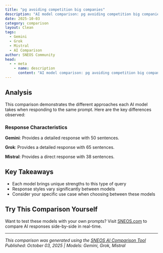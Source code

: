 ```yaml
---
title: "pg avoiding competition big companies"
description: "AI model comparison: pg avoiding competition big companies..."
date: 2025-10-03
category: comparison
layout: Clean
tags:
  - Gemini
  - Grok
  - Mistral
  - AI Comparison
author: SNEOS Community
head:
  - - meta
    - name: description
      content: "AI model comparison: pg avoiding competition big companies..."
---
```


<ChatComparison
  title="pg avoiding competition big companies"
  prompt="pg avoiding competition big companies"
  :responses='{"Gemini": "Procter \u0026 Gamble (P\u0026G), like any large, established company, employs various strategies to avoid or mitigate the negative impacts of competition. It\u0027s important to note that \u0022avoiding competition\u0022 isn\u0027t about eliminating it entirely (which is often impossible and potentially illegal). Instead, it\u0027s about maintaining a competitive edge and protecting market share. Here are some common tactics P\u0026G (and similar companies) might use:\n\n**1. Brand Building and Differentiation:**\n\n* **Strong Branding:** P\u0026G invests heavily in building strong, recognizable brands like Tide, Pampers, Gillette, and Crest. These brands often have a reputation for quality, reliability, and innovation, creating customer loyalty that\u0027s hard for competitors to break. A strong brand acts as a barrier to entry for new competitors.\n* **Product Differentiation:** P\u0026G constantly strives to differentiate its products through features, benefits, packaging, or marketing. They might introduce a new formula, a new scent, a more sustainable package, or a specialized product for a specific need. This makes it harder for competitors to directly copy their offerings.\n* **Emotional Connection:** P\u0026G\u0027s marketing often focuses on creating an emotional connection with consumers. They tell stories, emphasize values, and portray their products as contributing to a better life. This emotional bond can make customers less price-sensitive and more loyal to the brand.\n\n**2. Scale and Efficiency:**\n\n* **Economies of Scale:** As a massive corporation, P\u0026G benefits from economies of scale in production, distribution, and marketing. They can often produce goods at a lower cost per unit than smaller competitors, giving them a price advantage.\n* **Efficient Supply Chain:** P\u0026G has a highly optimized global supply chain. This allows them to manage costs, ensure product availability, and respond quickly to changes in demand. Smaller competitors may struggle to match this level of efficiency.\n* **Distribution Network:** P\u0026G has established strong relationships with retailers worldwide. This gives them prime shelf space and preferential treatment, making it harder for new brands to gain visibility.\n\n**3. Innovation and R\u0026D:**\n\n* **Continuous Innovation:** P\u0026G invests heavily in research and development (R\u0026D) to create new products and improve existing ones. This allows them to stay ahead of the competition and maintain a stream of innovative offerings.\n* **Patent Protection:** P\u0026G patents its inventions to protect its intellectual property. This prevents competitors from directly copying its innovations for a certain period.\n* **Acquisition of Innovative Companies:** P\u0026G might acquire smaller, innovative companies to gain access to new technologies, products, or markets. This allows them to quickly incorporate new ideas into their portfolio.\n\n**4. Marketing and Advertising:**\n\n* **Mass Marketing:** P\u0026G uses mass marketing techniques, including television advertising, print ads, and online campaigns, to reach a broad audience. This helps to build brand awareness and drive sales.\n* **Targeted Marketing:** P\u0026G also uses targeted marketing to reach specific consumer segments with tailored messages. This allows them to appeal to different needs and preferences.\n* **Promotional Activities:** P\u0026G uses a variety of promotional activities, such as coupons, discounts, and contests, to encourage trial and drive sales.\n\n**5. Legal and Regulatory Strategies:**\n\n* **Lobbying:** P\u0026G, like many large corporations, engages in lobbying to influence government policies and regulations that affect their business.\n* **Legal Action:** P\u0026G may take legal action against competitors who infringe on their patents, trademarks, or copyrights. They also may challenge regulations they find unfair.\n\n**6. Pricing Strategies:**\n\n* **Premium Pricing:** For some brands and products, P\u0026G might employ a premium pricing strategy, emphasizing quality and value.\n* **Competitive Pricing:** For other products, P\u0026G might match or undercut competitor prices to maintain market share.\n* **Loss Leader Pricing:** In some cases, P\u0026G might sell a product at a loss to attract customers who will then purchase other, more profitable items.\n\n**Important Considerations:**\n\n* **Competition is inevitable:** Despite these strategies, competition is a constant reality for P\u0026G. They must continually adapt and innovate to stay ahead.\n* **Ethical and legal boundaries:** P\u0026G must operate within ethical and legal boundaries. Anti-competitive practices, such as price fixing or market manipulation, are illegal and can damage a company\u0027s reputation.\n* **Focus on the consumer:** Ultimately, P\u0026G\u0027s success depends on providing consumers with products that meet their needs and expectations. This requires a customer-centric approach and a focus on quality, innovation, and value.\n\nIn summary, P\u0026G uses a multifaceted approach to mitigate the negative effects of competition, focusing on building strong brands, achieving economies of scale, innovating, and effectively marketing their products. They aim to create sustainable competitive advantages that make it difficult for competitors to erode their market position.\n", "Grok": "I assume you\u0027re asking about how PostgreSQL (PG) or a smaller company using PostgreSQL can avoid competition with big companies. If you meant something else, please clarify.\n\nPostgreSQL is an open-source relational database management system (RDBMS) that competes with proprietary database solutions offered by big companies like Oracle, Microsoft (SQL Server), and IBM (DB2). While PostgreSQL itself doesn\u0027t \u0022avoid\u0022 competition, its community and users often leverage strategies to position it as a viable alternative to the products of larger corporations. If you\u0027re looking at how PostgreSQL or a smaller company using PostgreSQL can thrive without directly confronting tech giants, here are some key strategies and factors:\n\n### 1. **Focus on Open-Source Strengths**\n - **Cost Advantage**: PostgreSQL is free to use, which is a major draw for startups, small businesses, and even large enterprises looking to reduce costs compared to expensive licensing fees for proprietary databases like Oracle or SQL Server.\n - **Community Support**: The PostgreSQL community is vast and active, providing extensive documentation, forums, and third-party extensions, which can rival the support offered by big companies.\n - **Customization**: Being open-source, PostgreSQL allows users to modify the source code to suit specific needs, something that is often not possible with proprietary solutions.\n\n### 2. **Target Niche Markets**\n - PostgreSQL can focus on industries or use cases where big companies may not prioritize or where their solutions are overkill. Examples include:\n - Small to medium-sized businesses (SMBs) that need a robust but cost-effective database.\n - Startups in need of scalable solutions without hefty upfront costs.\n - Specific applications like geospatial data (with PostGIS) or full-text search, where PostgreSQL excels.\n - By targeting these niches, PostgreSQL users or smaller companies can avoid head-to-head competition with giants like Oracle or Microsoft.\n\n### 3. **Emphasize Flexibility and Compatibility**\n - PostgreSQL supports a wide range of platforms and workloads, from embedded systems to cloud-native applications. It also adheres closely to SQL standards (often more so than proprietary databases), making it easier to integrate into existing systems.\n - Many businesses are moving toward multi-cloud or hybrid cloud environments to avoid vendor lock-in with big cloud providers like AWS, Google Cloud, or Azure. PostgreSQL, being portable and widely supported across clouds, can position itself as a vendor-neutral alternative to managed database services from these giants (e.g., AWS RDS, Azure SQL).\n\n### 4. **Leverage Ecosystem and Partnerships**\n - Smaller companies or PostgreSQL-based solutions can partner with other open-source technologies or cloud providers to create a competitive ecosystem. For instance, combining PostgreSQL with Kubernetes for containerized deployments or with open-source analytics tools like Apache Superset.\n - Managed PostgreSQL services like those from DigitalOcean, Heroku, or smaller cloud providers can focus on personalized support and lower costs compared to AWS or Google Cloud\u2019s offerings.\n\n### 5. **Compete on Innovation and Features**\n - PostgreSQL often introduces cutting-edge features before proprietary databases. For example, its support for JSONB (binary JSON) made it a go-to choice for NoSQL-like workloads long before some competitors fully embraced similar functionality.\n - By focusing on specific technical advantages (e.g., extensibility, advanced indexing, or replication features), PostgreSQL can attract developers and companies looking for modern database capabilities without the overhead of big company solutions.\n\n### 6. **Avoid Direct Confrontation with Giants**\n - Rather than positioning PostgreSQL as a direct replacement for enterprise-grade solutions like Oracle in all scenarios, the community and smaller companies can focus on areas where PostgreSQL naturally shines:\n - Development and testing environments.\n - Applications requiring high customizability.\n - Organizations with strong in-house technical expertise to manage open-source solutions.\n - By not directly challenging the market share of big companies in their core enterprise markets (e.g., massive transactional systems with decades of legacy support), PostgreSQL can grow in parallel without provoking aggressive competitive responses.\n\n### 7. **Build on Community and Advocacy**\n - The PostgreSQL community plays a huge role in its competitiveness. By fostering a strong user base through meetups, conferences (like PGConf), and educational resources, PostgreSQL maintains a loyal following that big companies can\u2019t replicate with proprietary products.\n - Smaller companies or service providers can contribute to the PostgreSQL ecosystem (e.g., by developing extensions or offering consulting) to build credibility and visibility without needing the marketing budgets of tech giants.\n\n### 8. **Address Enterprise Needs Without Enterprise Overheads**\n - Big companies often bundle their database solutions with unnecessary features or complex pricing structures. PostgreSQL, combined with third-party tools for monitoring, backup, and high availability (e.g., Patroni, pgAdmin), can provide enterprise-grade reliability without the bloat or cost.\n - Managed PostgreSQL providers can also target enterprises by offering tailored support, focusing on specific pain points like migration from proprietary databases or compliance with regulations (e.g., GDPR, HIPAA).\n\n### Challenges to Avoiding Competition\nWhile PostgreSQL and smaller companies can carve out their space, there are challenges:\n - **Perception**: Some enterprises still perceive open-source solutions as less reliable or secure compared to proprietary offerings from big companies.\n - **Managed Services Competition**: AWS, Azure, and Google Cloud offer managed PostgreSQL services (e.g., Amazon RDS for PostgreSQL), which can overshadow smaller providers or self-hosted setups due to their brand power and integrations.\n - **Resource Gaps**: Big companies have more resources for R\u0026D, marketing, and customer acquisition, which can make it hard for smaller players to keep up in certain markets.\n\n### Conclusion\nPostgreSQL and smaller companies leveraging it can avoid direct competition with big companies by focusing on cost-effectiveness, niche markets, flexibility, and community strengths. Instead of trying to replace proprietary giants in every use case, they can target specific segments (e.g., SMBs, startups, or specialized applications) and build on the open-source ethos to differentiate themselves. By offering value through innovation, customization, and partnerships, they can coexist and grow alongside tech giants rather than directly challenging their dominance.\n\nIf you\u0027re looking for a more specific angle (e.g., a business strategy for a PostgreSQL-based company or a technical comparison), let me know!", "Mistral": "If you\u0027re looking to start a business or launch a product and want to avoid direct competition with big companies, here are some strategies you might consider:\n\n1. **Find a Niche Market:**\n - Big companies often focus on broad markets. By targeting a specific, underserved niche, you can avoid direct competition.\n - Example: Instead of launching a general e-commerce platform, focus on eco-friendly products.\n\n2. **Focus on Local Markets:**\n - Large corporations often prioritize global or national markets. By concentrating on local communities, you can build a loyal customer base.\n - Example: Open a local bakery that caters to specific dietary needs.\n\n3. **Innovate and Differentiate:**\n - Offer unique products or services that big companies haven\u0027t explored yet.\n - Example: Develop a new tech solution that addresses a specific pain point in an industry.\n\n4. **Leverage Personal Touch and Customer Service:**\n - Big companies often struggle with providing personalized customer service. By offering exceptional, personalized service, you can stand out.\n - Example: A small consulting firm that offers tailored advice and one-on-one support.\n\n5. **Build a Strong Brand Identity:**\n - Create a brand that resonates with a specific audience. A strong brand can help you compete against larger companies.\n - Example: A sustainable fashion brand that appeals to environmentally conscious consumers.\n\n6. **Utilize Agility and Flexibility:**\n - Small businesses can adapt more quickly to market changes and customer needs. Use this agility to your advantage.\n - Example: Quickly pivot your product offerings based on customer feedback.\n\n7. **Collaborate Instead of Compete:**\n - Sometimes, collaborating with big companies can be more beneficial than competing against them.\n - Example: Partner with a large corporation to provide a specialized service or product.\n\n8. **Leverage Technology:**\n - Use technology to streamline operations, reduce costs, and reach a wider audience.\n - Example: Implement e-commerce solutions, digital marketing, and automation tools.\n\n9. **Focus on Quality Over Quantity:**\n - Big companies often prioritize mass production. By focusing on high-quality, artisanal products, you can attract a different segment of the market.\n - Example: Handmade crafts or gourmet food products.\n\n10. **Build a Community:**\n - Create a community around your brand. Engage with your customers and foster a sense of belonging.\n - Example: A fitness brand that organizes community events and workshops.\n\nBy implementing these strategies, you can carve out a space for your business and avoid direct competition with larger companies."}' 
  published-date="20:52"
/>

## Analysis

This comparison demonstrates the different approaches each AI model takes when responding to the same prompt. Here are the key differences observed:

### Response Characteristics

**Gemini**: Provides a detailed response with 50 sentences. 

**Grok**: Provides a detailed response with 65 sentences. 

**Mistral**: Provides a direct response with 38 sentences. 

## Key Takeaways

- Each model brings unique strengths to this type of query
- Response styles vary significantly between models
- Consider your specific use case when choosing between these models

## Try This Comparison Yourself

Want to test these models with your own prompts? Visit [SNEOS.com](https://sneos.com) to compare AI responses side-by-side in real-time.

---

*This comparison was generated using the [SNEOS AI Comparison Tool](https://sneos.com)*
*Published: October 03, 2025 | Models: Gemini, Grok, Mistral*
